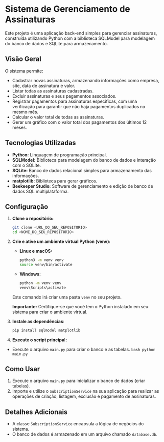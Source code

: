 # Sistema de Gerenciamento de Assinaturas

Este projeto é uma aplicação back-end simples para gerenciar assinaturas, construída utilizando Python com a biblioteca SQLModel para modelagem do banco de dados e SQLite para armazenamento.

## Visão Geral

O sistema permite:

*   Cadastrar novas assinaturas, armazenando informações como empresa, site, data de assinatura e valor.
*   Listar todas as assinaturas cadastradas.
*   Excluir assinaturas e seus pagamentos associados.
*   Registrar pagamentos para assinaturas específicas, com uma verificação para garantir que não haja pagamentos duplicados no mesmo mês.
*   Calcular o valor total de todas as assinaturas.
*   Gerar um gráfico com o valor total dos pagamentos dos últimos 12 meses.

## Tecnologias Utilizadas

*   **Python:** Linguagem de programação principal.
*   **SQLModel:** Biblioteca para modelagem do banco de dados e interação com o SQLite.
*   **SQLite:** Banco de dados relacional simples para armazenamento das informações.
*   **matplotlib:** Biblioteca para gerar gráficos.
*   **Beekeeper Studio:** Software de gerenciamento e edição de banco de dados SQL multiplataforma.

## Configuração

1.  **Clone o repositório:**

    ```bash
    git clone <URL_DO_SEU_REPOSITORIO>
    cd <NOME_DO_SEU_REPOSITORIO>
    ```

2.  **Crie e ative um ambiente virtual Python (venv):**

    *   **Linux e macOS:**
        ```bash
        python3 -m venv venv
        source venv/bin/activate
        ```
    *   **Windows:**
        ```bash
        python -m venv venv
        venv\Scripts\activate
        ```
    
    Este comando irá criar uma pasta `venv` no seu projeto.

    **Importante:** Certifique-se que você tem o Python instalado em seu sistema para criar o ambiente virtual.
    
3.  **Instale as dependências:**

    ```bash
    pip install sqlmodel matplotlib
    ```

4.  **Execute o script principal:**
   *  Execute o arquivo `main.py` para criar o banco e as tabelas.
    ```bash
    python main.py
    ```

## Como Usar

1.  Execute o arquivo `main.py` para inicializar o banco de dados (criar tabelas).
2. Importe e utilize o `SubscriptionService` na sua aplicação para realizar as operações de criação, listagem, exclusão e pagamento de assinaturas.

## Detalhes Adicionais

*   A classe `SubscriptionService` encapsula a lógica de negócios do sistema.
*   O banco de dados é armazenado em um arquivo chamado `database.db`.
